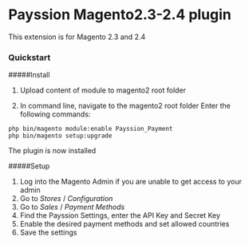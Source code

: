 # Payssion Magento2.3-2.4 plugin

This extension is for Magento 2.3 and 2.4

### Quickstart

#####Install

1. Upload content of module to magento2 root folder

2. In command line, navigate to the magento2 root folder
Enter the following commands:

```
php bin/magento module:enable Payssion_Payment
php bin/magento setup:upgrade
```

The plugin is now installed

#####Setup

1. Log into the Magento Admin
if you are unable to get access to your admin 
2. Go to *Stores* / *Configuration*
3. Go to *Sales* / *Payment Methods*
4. Find the Payssion Settings, enter the API Key and Secret Key
5. Enable the desired payment methods and set allowed countries
6. Save the settings
